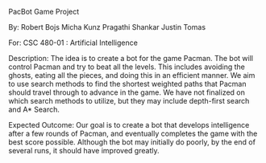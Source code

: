PacBot Game Project

By:
Robert Bojs
Micha Kunz
Pragathi Shankar
Justin Tomas

For:
CSC 480-01 : Artificial Intelligence

Description:
The idea is to create a bot for the game Pacman. The bot will control Pacman and try to beat all the levels. This includes avoiding the ghosts, eating all the pieces, and doing this in an efficient manner.
We aim to use search methods to find the shortest weighted paths that Pacman should travel through to advance in the game. We have not finalized on which search methods to utilize, but they may include depth-first search and A* Search.

Expected Outcome:
Our goal is to create a bot that develops intelligence after a few rounds of Pacman, and eventually completes the game with the best score possible. Although the bot may initially do poorly, by the end of several runs, it should have improved greatly.

